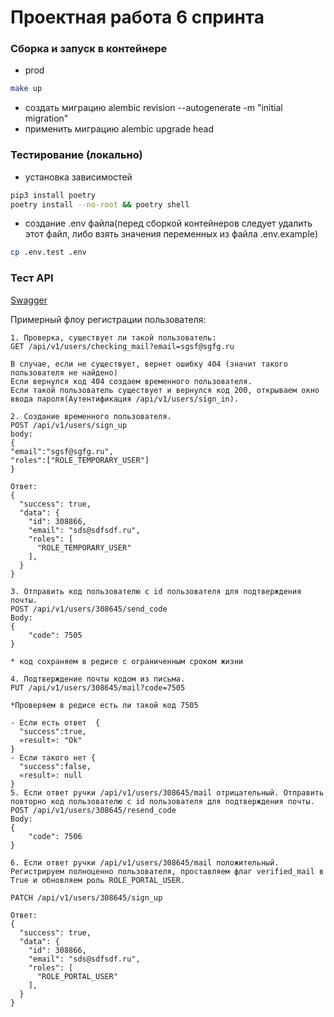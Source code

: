 # Проектная работа 6 спринта

###  Сборка и запуск в контейнере
- prod
```bash
make up
```
- создать миграцию
alembic revision --autogenerate -m "initial migration"
- применить миграцию
alembic upgrade head

### Тестирование (локально)
- установка зависимостей
```bash
pip3 install poetry
poetry install --no-root && poetry shell
```
- создание .env файла(перед сборкой контейнеров следует удалить этот файл, либо взять значения переменных из файла .env.example)
```bash
cp .env.test .env
```

###  Тест API
[Swagger](http://127.0.0.1:5000/api/swagger)

Примерный флоу регистрации пользователя:
```
1. Проверка, существует ли такой пользователь:
GET /api/v1/users/checking_mail?email=sgsf@sgfg.ru

В случае, если не существует, вернет ошибку 404 (значит такого пользователя не найдено)
Если вернулся код 404 создаем временного пользователя.
Если такой пользователь существует и вернулся код 200, открываем окно ввода пароля(Аутентификация /api/v1/users/sign_in).

2. Создание временного пользователя.
POST /api/v1/users/sign_up
body:
{
"email":"sgsf@sgfg.ru",
"roles":["ROLE_TEMPORARY_USER"]
}

Ответ:
{
  "success": true,
  "data": {
    "id": 308866, 
    "email": "sds@sdfsdf.ru",
    "roles": [
      "ROLE_TEMPORARY_USER"
    ],
  }
}

3. Отправить код пользователю с id пользователя для подтверждения почты.
POST /api/v1/users/308645/send_code
Body:
{
	"code": 7505
}

* код сохраняем в редисе с ограниченным сроком жизни

4. Подтверждение почты кодом из письма.
PUT /api/v1/users/308645/mail?code=7505

*Проверяем в редисе есть ли такой код 7505

- Если есть ответ  {
  "success":true,
  «result»: "Ok"
}
- Если такого нет {
  "success":false,
  «result»: null
}
5. Если ответ ручки /api/v1/users/308645/mail отрицательный. Отправить повторно код пользователю с id пользователя для подтверждения почты.
POST /api/v1/users/308645/resend_code
Body:
{
	"code": 7506
}

6. Если ответ ручки /api/v1/users/308645/mail положительный. Регистрируем полноценно пользователя, проставляем флаг verified_mail в True и обновляем роль ROLE_PORTAL_USER.

PATCH /api/v1/users/308645/sign_up

Ответ:
{
  "success": true,
  "data": {
    "id": 308866, 
    "email": "sds@sdfsdf.ru",
    "roles": [
      "ROLE_PORTAL_USER"
    ],
  }
}
```
